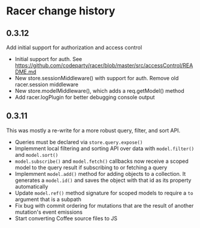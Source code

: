 # Racer change history

## 0.3.12
Add initial support for authorization and access control

- Initial support for auth. See https://github.com/codeparty/racer/blob/master/src/accessControl/README.md
- New store.sessionMiddleware() with support for auth. Remove old racer.session middleware
- New store.modelMiddleware(), which adds a req.getModel() method
- Add racer.logPlugin for better debugging console output

## 0.3.11
This was mostly a re-write for a more robust query, filter, and sort API.

- Queries must be declared via `store.query.expose()`
- Implemment local filtering and sorting API over data with `model.filter()` and `model.sort()`
- `model.subscribe()` and `model.fetch()` callbacks now receive a scoped model to the
  query result if subscribing to or fetching a query
- Implemment `model.add()` method for adding objects to a collection. It generates a `model.id()` and saves the object with that id as its property automatically
- Update `model.ref()` method signature for scoped models to require a `to` argument that is a subpath
- Fix bug with commit ordering for mutations that are the result of another mutation's event emissions
- Start converting Coffee source files to JS
